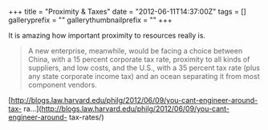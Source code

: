 +++
title = "Proximity & Taxes"
date = "2012-06-11T14:37:00Z"
tags = []
galleryprefix = ""
gallerythumbnailprefix = ""
+++

It is amazing how important proximity to resources really is.

> A new enterprise, meanwhile, would be facing a choice between China, with a
15 percent corporate tax rate, proximity to all kinds of suppliers, and low
costs, and the U.S., with a 35 percent tax rate (plus any state corporate
income tax) and an ocean separating it from most component vendors.

[http://blogs.law.harvard.edu/philg/2012/06/09/you-cant-engineer-around-tax-
ra...](http://blogs.law.harvard.edu/philg/2012/06/09/you-cant-engineer-around-
tax-rates/)

